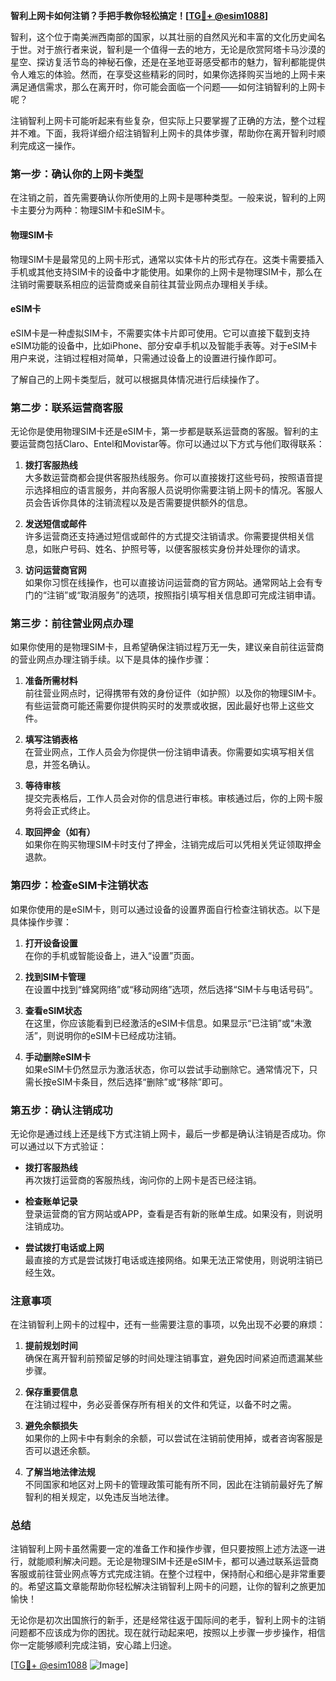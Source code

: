 **智利上网卡如何注销？手把手教你轻松搞定！[[TG💪+ @esim1088](https://t.me/s/esim1088)]**

智利，这个位于南美洲西南部的国家，以其壮丽的自然风光和丰富的文化历史闻名于世。对于旅行者来说，智利是一个值得一去的地方，无论是欣赏阿塔卡马沙漠的星空、探访复活节岛的神秘石像，还是在圣地亚哥感受都市的魅力，智利都能提供令人难忘的体验。然而，在享受这些精彩的同时，如果你选择购买当地的上网卡来满足通信需求，那么在离开时，你可能会面临一个问题——如何注销智利的上网卡呢？

注销智利上网卡可能听起来有些复杂，但实际上只要掌握了正确的方法，整个过程并不难。下面，我将详细介绍注销智利上网卡的具体步骤，帮助你在离开智利时顺利完成这一操作。

### **第一步：确认你的上网卡类型**
在注销之前，首先需要确认你所使用的上网卡是哪种类型。一般来说，智利的上网卡主要分为两种：物理SIM卡和eSIM卡。

#### **物理SIM卡**
物理SIM卡是最常见的上网卡形式，通常以实体卡片的形式存在。这类卡需要插入手机或其他支持SIM卡的设备中才能使用。如果你的上网卡是物理SIM卡，那么在注销时需要联系相应的运营商或亲自前往其营业网点办理相关手续。

#### **eSIM卡**
eSIM卡是一种虚拟SIM卡，不需要实体卡片即可使用。它可以直接下载到支持eSIM功能的设备中，比如iPhone、部分安卓手机以及智能手表等。对于eSIM卡用户来说，注销过程相对简单，只需通过设备上的设置进行操作即可。

了解自己的上网卡类型后，就可以根据具体情况进行后续操作了。

### **第二步：联系运营商客服**
无论你是使用物理SIM卡还是eSIM卡，第一步都是联系运营商的客服。智利的主要运营商包括Claro、Entel和Movistar等。你可以通过以下方式与他们取得联系：

1. **拨打客服热线**  
   大多数运营商都会提供客服热线服务。你可以直接拨打这些号码，按照语音提示选择相应的语言服务，并向客服人员说明你需要注销上网卡的情况。客服人员会告诉你具体的注销流程以及是否需要提供额外的信息。

2. **发送短信或邮件**  
   许多运营商还支持通过短信或邮件的方式提交注销请求。你需要提供相关信息，如账户号码、姓名、护照号等，以便客服核实身份并处理你的请求。

3. **访问运营商官网**  
   如果你习惯在线操作，也可以直接访问运营商的官方网站。通常网站上会有专门的“注销”或“取消服务”的选项，按照指引填写相关信息即可完成注销申请。

### **第三步：前往营业网点办理**
如果你使用的是物理SIM卡，且希望确保注销过程万无一失，建议亲自前往运营商的营业网点办理注销手续。以下是具体的操作步骤：

1. **准备所需材料**  
   前往营业网点时，记得携带有效的身份证件（如护照）以及你的物理SIM卡。有些运营商可能还需要你提供购买时的发票或收据，因此最好也带上这些文件。

2. **填写注销表格**  
   在营业网点，工作人员会为你提供一份注销申请表。你需要如实填写相关信息，并签名确认。

3. **等待审核**  
   提交完表格后，工作人员会对你的信息进行审核。审核通过后，你的上网卡服务将会正式终止。

4. **取回押金（如有）**  
   如果你在购买物理SIM卡时支付了押金，注销完成后可以凭相关凭证领取押金退款。

### **第四步：检查eSIM卡注销状态**
如果你使用的是eSIM卡，则可以通过设备的设置界面自行检查注销状态。以下是具体操作步骤：

1. **打开设备设置**  
   在你的手机或智能设备上，进入“设置”页面。

2. **找到SIM卡管理**  
   在设置中找到“蜂窝网络”或“移动网络”选项，然后选择“SIM卡与电话号码”。

3. **查看eSIM状态**  
   在这里，你应该能看到已经激活的eSIM卡信息。如果显示“已注销”或“未激活”，则说明你的eSIM卡已经成功注销。

4. **手动删除eSIM卡**  
   如果eSIM卡仍然显示为激活状态，你可以尝试手动删除它。通常情况下，只需长按eSIM卡条目，然后选择“删除”或“移除”即可。

### **第五步：确认注销成功**
无论你是通过线上还是线下方式注销上网卡，最后一步都是确认注销是否成功。你可以通过以下方式验证：

- **拨打客服热线**  
  再次拨打运营商的客服热线，询问你的上网卡是否已经注销。
  
- **检查账单记录**  
  登录运营商的官方网站或APP，查看是否有新的账单生成。如果没有，则说明注销成功。

- **尝试拨打电话或上网**  
  最直接的方式是尝试拨打电话或连接网络。如果无法正常使用，则说明注销已经生效。

### **注意事项**
在注销智利上网卡的过程中，还有一些需要注意的事项，以免出现不必要的麻烦：

1. **提前规划时间**  
  确保在离开智利前预留足够的时间处理注销事宜，避免因时间紧迫而遗漏某些步骤。

2. **保存重要信息**  
  在注销过程中，务必妥善保存所有相关的文件和凭证，以备不时之需。

3. **避免余额损失**  
  如果你的上网卡中有剩余的余额，可以尝试在注销前使用掉，或者咨询客服是否可以退还余额。

4. **了解当地法律法规**  
  不同国家和地区对上网卡的管理政策可能有所不同，因此在注销前最好先了解智利的相关规定，以免违反当地法律。

### **总结**
注销智利上网卡虽然需要一定的准备工作和操作步骤，但只要按照上述方法逐一进行，就能顺利解决问题。无论是物理SIM卡还是eSIM卡，都可以通过联系运营商客服或前往营业网点等方式完成注销。在整个过程中，保持耐心和细心是非常重要的。希望这篇文章能帮助你轻松解决注销智利上网卡的问题，让你的智利之旅更加愉快！

无论你是初次出国旅行的新手，还是经常往返于国际间的老手，智利上网卡的注销问题都不应该成为你的困扰。现在就行动起来吧，按照以上步骤一步步操作，相信你一定能够顺利完成注销，安心踏上归途。

[[TG💪+ @esim1088](https://t.me/s/esim1088) ![Image](https://i.postimg.cc/4NQfJmqS/Snipaste-2025-05-13-00-14-12.png)]